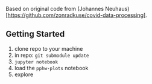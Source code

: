Based on original code from (Johannes Neuhaus)[https://github.com/zonradkuse/covid-data-processing].

Getting Started
------------------

1. clone repo to your machine
2. in repo: `git submodule update`
3. `jupyter notebook`
4. load the `pphw-plots` notebook
5. explore
